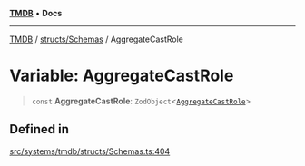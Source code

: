[**TMDB**](../../../README.md) • **Docs**

***

[TMDB](../../../README.md) / [structs/Schemas](../README.md) / AggregateCastRole

# Variable: AggregateCastRole

> `const` **AggregateCastRole**: `ZodObject`\<[`AggregateCastRole`](../type-aliases/AggregateCastRole.md)\>

## Defined in

[src/systems/tmdb/structs/Schemas.ts:404](https://github.com/Norviah/media-hub/blob/e3dc67aa1738d9ad44e6a4419ef7e26de86e1452/src/systems/tmdb/structs/Schemas.ts#L404)
